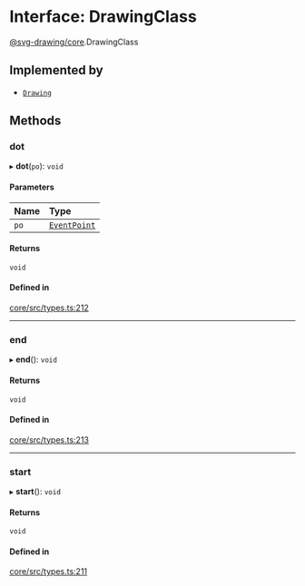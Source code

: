 # Interface: DrawingClass

[@svg-drawing/core](../../modules/svg_drawing_core.md).DrawingClass

## Implemented by

- [`Drawing`](../../classes/svg_drawing_core/Drawing.md)

## Methods

### dot

▸ **dot**(`po`): `void`

#### Parameters

| Name | Type |
| :------ | :------ |
| `po` | [`EventPoint`](../../modules/svg_drawing_core.md#eventpoint) |

#### Returns

`void`

#### Defined in

[core/src/types.ts:212](https://github.com/kmkzt/svg-drawing/blob/6e54c2f/packages/core/src/types.ts#L212)

___

### end

▸ **end**(): `void`

#### Returns

`void`

#### Defined in

[core/src/types.ts:213](https://github.com/kmkzt/svg-drawing/blob/6e54c2f/packages/core/src/types.ts#L213)

___

### start

▸ **start**(): `void`

#### Returns

`void`

#### Defined in

[core/src/types.ts:211](https://github.com/kmkzt/svg-drawing/blob/6e54c2f/packages/core/src/types.ts#L211)
